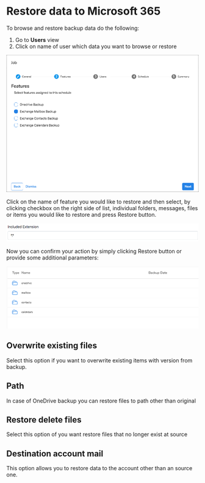 # Restore data to Microsoft 365

To browse and restore backup data do the following:

1. Go to **Users** view
2. Click on name of user which data you want to browse or restore

![](../../.gitbook/assets/image%20%287%29.png)

Click on the name of feature you would like to restore and then select, by clicking checkbox on the right side of list, individual folders, messages, files or items you would like to restore and press Restore button.

![](../../.gitbook/assets/image%20%2814%29.png)

Now you can confirm your action by simply clicking Restore button or provide some additional parameters:

![](../../.gitbook/assets/image%20%286%29.png)

## Overwrite existing files

Select this option if you want to overwrite existing items with version from backup.

## Path

In case of OneDrive backup you can restore files to path other than original

## Restore delete files

Select this option of you want restore files that no longer exist at source

## Destination account mail

This option allows you to restore data to the account other than an source one.

